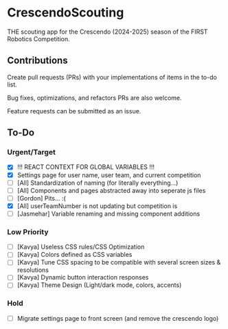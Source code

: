 # CrescendoScouting
THE scouting app for the Crescendo (2024-2025) season of the FIRST Robotics Competition.

## Contributions
Create pull requests (PRs) with your implementations of items in the to-do list.

Bug fixes, optimizations, and refactors PRs are also welcome.

Feature requests can be submitted as an issue.

## To-Do

### Urgent/Target
- [x] !!! REACT CONTEXT FOR GLOBAL VARIABLES !!!
- [x] Settings page for user name, user team, and current competition
- [ ] [All] Standardization of naming (for literally everything...)
- [ ] [All] Components and pages abstracted away into seperate js files
- [ ] [Gordon] Pits... :(
- [x] [All] userTeamNumber is not updating but competition is
- [ ] [Jasmehar] Variable renaming and missing component additions

### Low Priority
- [ ] [Kavya] Useless CSS rules/CSS Optimization
- [ ] [Kavya] Colors defined as CSS variables
- [ ] [Kavya] Tune CSS spacing to be compatible with several screen sizes & resolutions
- [ ] [Kavya] Dynamic button interaction responses
- [ ] [Kavya] Theme Design (Light/dark mode, colors, accents)

### Hold
- [ ] Migrate settings page to front screen (and remove the crescendo logo)
